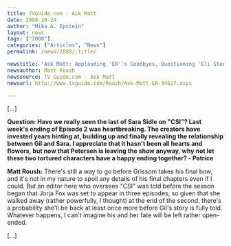 ```yaml
---
title: TVGuide.com - Ask Matt 
date: 2008-10-24
author: "Mika A. Epstein"
layout: news
tags: ["2008"]
categories: ["Articles", "News"]
permalink: /news/2008/:title/

newstitle: "Ask Matt: Applauding 'ER''s Goodbyes, Questioning 'Eli Stone''s Faith and More!  "
newsauthor: Matt Roush  
newssource: TV Guide.com - Ask Matt  
newsurl: http://www.tvguide.com/Roush/Ask-Matt-ER-34627.aspx  

---
```


[...]

**Question: Have we really seen the last of Sara Sidle on "CSI"? Last week's ending of Episode 2 was heartbreaking. The creators have invested years hinting at, building up and finally revealing the relationship between Gil and Sara. I appreciate that it hasn't been all hearts and flowers, but now that Petersen is leaving the show anyway, why not let these two tortured characters have a happy ending together? - Patrice**

**Matt Roush:** There's still a way to go before Grissom takes his final bow, and it's not in my nature to spoil any details of his final chapters even if I could. But an editor here who oversees "CSI" was told before the season began that Jorja Fox was set to appear in three episodes, so given that she walked away (rather powerfully, I thought) at the end of the second, there's a probability she'll be back at least once more before Gil's story is fully told. Whatever happens, I can't imagine his and her fate will be left rather open-ended.

[...]  
